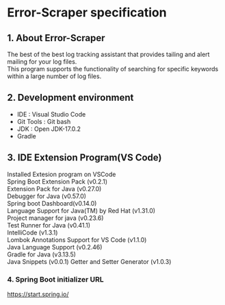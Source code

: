 # Error-Scraper specification

## 1. About Error-Scraper

The best of the best log tracking assistant that provides tailing and alert mailing for your log files.  
This program supports the functionality of searching for specific keywords within a large number of log files.

## 2. Development environment

- IDE : Visual Studio Code
- Git Tools : Git bash
- JDK : Open JDK-17.0.2
- Gradle

## 3. IDE Extension Program(VS Code)

Installed Extesion program on VSCode  
Spring Boot Extension Pack (v0.2.1)  
Extension Pack for Java (v0.27.0)  
Debugger for Java (v0.57.0)  
Spring boot Dashboard(v0.14.0)  
Language Support for Java(TM) by Red Hat (v1.31.0)  
Project manager for java (v0.23.6)  
Test Runner for Java (v0.41.1)  
IntelliCode (v1.3.1)  
Lombok Annotations Support for VS Code (v1.1.0)  
Java Language Support (v0.2.46)  
Gradle for Java (v3.13.5)  
Java Snippets (v0.0.1)
Getter and Setter Generator (v1.0.3)

### 4. Spring Boot initializer URL

https://start.spring.io/
